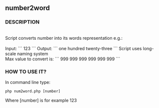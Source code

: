 ## number2word

### DESCRIPTION
<br>
Script converts number into its words representation e.g.:<br><br>
Input: 
```
123
```
Output: 
```
one hundred twenty-three
```			 	
Script uses long-scale naming system<br>		
Max value to convert is: 
```
999 999 999 999 999 999
```

### HOW TO USE IT?

In command line type:
```
php num2word.php [number]
```
Where [number] is for example 123


